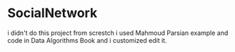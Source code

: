# SocialNetwork
i didn't do this project from screstch i used Mahmoud Parsian example and code in Data Algorithms Book and i customized edit it.
